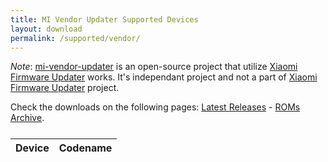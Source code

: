 ```yaml
---
title: MI Vendor Updater Supported Devices
layout: download
permalink: /supported/vendor/
---
```


*Note*: [mi-vendor-updater](https://github.com/TryHardDood/mi-vendor-updater) is an open-source project that utilize [Xiaomi Firmware Updater](/) works. It's independant project and not a part of [Xiaomi Firmware Updater](/) project.

Check the downloads on the following pages: [Latest Releases](/vendor/) - [ROMs Archive](/archive/vendor/).

<div class="table-responsive-md" style="margin-top: 25px;">
<table id="supported" class="display dt-responsive nowrap compact table table-striped table-hover table-sm">
    <thead class="thead-dark">
        <tr>
            <th>Device</th>
            <th>Codename</th>
        </tr>
    </thead>
    <script>loadSupportedDevices('vendor')</script>
</table>
</div>
